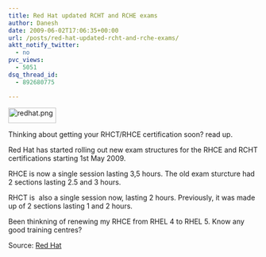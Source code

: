 ```yaml
---
title: Red Hat updated RCHT and RCHE exams
author: Danesh
date: 2009-06-02T17:06:35+00:00
url: /posts/red-hat-updated-rcht-and-rche-exams/
aktt_notify_twitter:
  - no
pvc_views:
  - 5051
dsq_thread_id:
  - 892680775

---
```

[<img loading="lazy" class="alignnone size-full wp-image-97" title="redhat.png" src="/wp-content/uploads/2007/03/redhat.png" alt="redhat.png" width="96" height="31" />][1]

Thinking about getting your RHCT/RHCE certification soon? read up.

Red Hat has started rolling out new exam structures for the RHCE and RCHT certifications starting 1st May 2009.

RHCE is now a single session lasting 3,5 hours. The old exam sturcture had 2 sections lasting 2.5 and 3 hours.

RHCT is  also a single session now, lasting 2 hours. Previously, it was made up of 2 sections lasting 1 and 2 hours.

Been thinkning of renewing my RHCE from RHEL 4 to RHEL 5. Know any good training centres?

Source: [Red Hat][2]

 [1]: /wp-content/uploads/2007/03/redhat.png
 [2]: http://www.redhat.com/certification/faq/